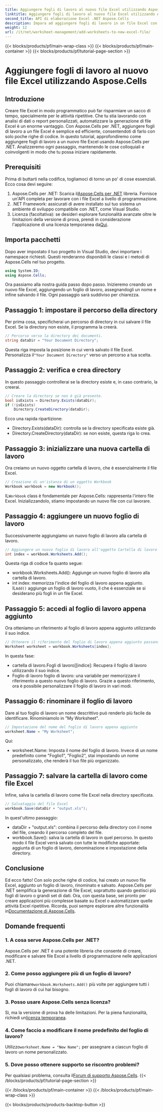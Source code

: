 ```yaml
---
title: Aggiungere fogli di lavoro al nuovo file Excel utilizzando Aspose.Cells
linktitle: Aggiungere fogli di lavoro al nuovo file Excel utilizzando Aspose.Cells
second_title: API di elaborazione Excel .NET Aspose.Cells
description: Impara ad aggiungere fogli di lavoro in un file Excel con Aspose.Cells per .NET. Guida passo passo per principianti, dalla configurazione al salvataggio del file Excel.
weight: 12
url: /it/net/worksheet-management/add-worksheets-to-new-excel-file/
---
```


{{< blocks/products/pf/main-wrap-class >}}
{{< blocks/products/pf/main-container >}}
{{< blocks/products/pf/tutorial-page-section >}}

# Aggiungere fogli di lavoro al nuovo file Excel utilizzando Aspose.Cells

## Introduzione
Creare file Excel in modo programmatico può far risparmiare un sacco di tempo, specialmente per le attività ripetitive. Che tu stia lavorando con analisi di dati o report personalizzati, automatizzare la generazione di file Excel è un enorme vantaggio. Con Aspose.Cells per .NET, aggiungere fogli di lavoro a un file Excel è semplice ed efficiente, consentendoti di farlo con solo poche righe di codice.
In questo tutorial, approfondiremo come aggiungere fogli di lavoro a un nuovo file Excel usando Aspose.Cells per .NET. Analizzeremo ogni passaggio, mantenendo le cose colloquiali e coinvolgenti in modo che tu possa iniziare rapidamente.
## Prerequisiti
Prima di buttarti nella codifica, togliamoci di torno un po' di cose essenziali. Ecco cosa devi seguire:
1.  Aspose.Cells per .NET: Scarica il[Aspose.Cells per .NET](https://releases.aspose.com/cells/net/) libreria. Fornisce un'API completa per lavorare con i file Excel a livello di programmazione.
2. .NET Framework: assicurati di avere installato sul tuo sistema un ambiente di sviluppo compatibile con .NET, come Visual Studio.
3.  Licenza (facoltativa): se desideri esplorare funzionalità avanzate oltre le limitazioni della versione di prova, prendi in considerazione l'applicazione di una licenza temporanea da[Qui](https://purchase.aspose.com/temporary-license/).
## Importa pacchetti
Dopo aver impostato il tuo progetto in Visual Studio, devi importare i namespace richiesti. Questi renderanno disponibili le classi e i metodi di Aspose.Cells nel tuo progetto.
```csharp
using System.IO;
using Aspose.Cells;
```
Ora passiamo alla nostra guida passo dopo passo.
Inizieremo creando un nuovo file Excel, aggiungendo un foglio di lavoro, assegnandogli un nome e infine salvando il file. Ogni passaggio sarà suddiviso per chiarezza.
## Passaggio 1: impostare il percorso della directory
Per prima cosa, specificherai un percorso di directory in cui salvare il file Excel. Se la directory non esiste, il programma la creerà.
```csharp
// Percorso verso la directory dei documenti.
string dataDir = "Your Document Directory";
```
 Questa riga imposta la posizione in cui verrà salvato il file Excel. Personalizza il`"Your Document Directory"` verso un percorso a tua scelta.
## Passaggio 2: verifica e crea directory
In questo passaggio controllerai se la directory esiste e, in caso contrario, la creerai.
```csharp
// Creare la directory se non è già presente.
bool isExists = Directory.Exists(dataDir);
if (!isExists)
    Directory.CreateDirectory(dataDir);
```
Ecco una rapida ripartizione:
- Directory.Exists(dataDir): controlla se la directory specificata esiste già.
- Directory.CreateDirectory(dataDir): se non esiste, questa riga lo crea.
## Passaggio 3: inizializzare una nuova cartella di lavoro
Ora creiamo un nuovo oggetto cartella di lavoro, che è essenzialmente il file Excel. 
```csharp
// Creazione di un'istanza di un oggetto Workbook
Workbook workbook = new Workbook();
```
 IL`Workbook` class è fondamentale per Aspose.Cells: rappresenta l'intero file Excel. Inizializzandolo, stiamo impostando un nuovo file con cui lavorare.
## Passaggio 4: aggiungere un nuovo foglio di lavoro
Successivamente aggiungiamo un nuovo foglio di lavoro alla cartella di lavoro. 
```csharp
// Aggiungere un nuovo foglio di lavoro all'oggetto Cartella di lavoro
int index = workbook.Worksheets.Add();
```
Questa riga di codice fa quanto segue:
- workbook.Worksheets.Add(): Aggiunge un nuovo foglio di lavoro alla cartella di lavoro.
- int index: memorizza l'indice del foglio di lavoro appena aggiunto.
 IL`Add()` aggiunge un foglio di lavoro vuoto, il che è essenziale se si desiderano più fogli in un file Excel.
## Passaggio 5: accedi al foglio di lavoro appena aggiunto
Ora otteniamo un riferimento al foglio di lavoro appena aggiunto utilizzando il suo indice.
```csharp
// Ottenere il riferimento del foglio di lavoro appena aggiunto passando l'indice del suo foglio
Worksheet worksheet = workbook.Worksheets[index];
```
In questa fase:
- cartella di lavoro.Fogli di lavoro[[indice]: Recupera il foglio di lavoro utilizzando il suo indice.
- Foglio di lavoro foglio di lavoro: una variabile per memorizzare il riferimento a questo nuovo foglio di lavoro.
Grazie a questo riferimento, ora è possibile personalizzare il foglio di lavoro in vari modi.
## Passaggio 6: rinominare il foglio di lavoro
Dare al tuo foglio di lavoro un nome descrittivo può renderlo più facile da identificare. Rinominiamolo in "My Worksheet".
```csharp
// Impostazione del nome del foglio di lavoro appena aggiunto
worksheet.Name = "My Worksheet";
```
Qui:
- worksheet.Name: Imposta il nome del foglio di lavoro. 
Invece di un nome predefinito come "Foglio1", "Foglio2", stai impostando un nome personalizzato, che renderà il tuo file più organizzato.
## Passaggio 7: salvare la cartella di lavoro come file Excel
Infine, salva la cartella di lavoro come file Excel nella directory specificata.
```csharp
// Salvataggio del file Excel
workbook.Save(dataDir + "output.xls");
```
In quest'ultimo passaggio:
- dataDir + "output.xls": combina il percorso della directory con il nome del file, creando il percorso completo del file.
- workbook.Save(): salva la cartella di lavoro in quel percorso.
In questo modo il file Excel verrà salvato con tutte le modifiche apportate: aggiunta di un foglio di lavoro, denominazione e impostazione della directory.
## Conclusione
Ed ecco fatto! Con solo poche righe di codice, hai creato un nuovo file Excel, aggiunto un foglio di lavoro, rinominato e salvato. Aspose.Cells per .NET semplifica la generazione di file Excel, soprattutto quando gestisci più fogli di lavoro o grandi set di dati. Ora, con questa base, sei pronto per creare applicazioni più complesse basate su Excel o automatizzare quelle attività Excel ripetitive.
 Ricorda, puoi sempre esplorare altre funzionalità in[Documentazione di Aspose.Cells](https://reference.aspose.com/cells/net/).
## Domande frequenti
### 1. A cosa serve Aspose.Cells per .NET?
Aspose.Cells per .NET è una potente libreria che consente di creare, modificare e salvare file Excel a livello di programmazione nelle applicazioni .NET.
### 2. Come posso aggiungere più di un foglio di lavoro?
 Puoi chiamare`workbook.Worksheets.Add()` più volte per aggiungere tutti i fogli di lavoro di cui hai bisogno.
### 3. Posso usare Aspose.Cells senza licenza?
 Sì, ma la versione di prova ha delle limitazioni. Per la piena funzionalità, richiedi un[licenza temporanea](https://purchase.aspose.com/temporary-license/).
### 4. Come faccio a modificare il nome predefinito del foglio di lavoro?
 Utilizzo`worksheet.Name = "New Name";` per assegnare a ciascun foglio di lavoro un nome personalizzato.
### 5. Dove posso ottenere supporto se riscontro problemi?
 Per qualsiasi problema, consulta il[Forum di supporto Aspose.Cells](https://forum.aspose.com/c/cells/9).
{{< /blocks/products/pf/tutorial-page-section >}}

{{< /blocks/products/pf/main-container >}}
{{< /blocks/products/pf/main-wrap-class >}}

{{< blocks/products/products-backtop-button >}}
